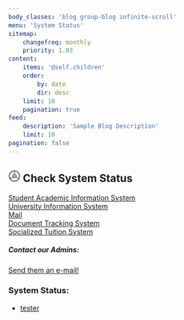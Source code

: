 ```yaml
---
body_classes: 'blog group-blog infinite-scroll'
menu: 'System Status'
sitemap:
    changefreq: monthly
    priority: 1.03
content:
    items: '@self.children'
    order:
        by: date
        dir: desc
    limit: 10
    pagination: true
feed:
    description: 'Sample Blog Description'
    limit: 10
pagination: false
---
```


## ![](settings.png) Check System Status
[Student Academic Information System](http://sais.up.edu.ph)  
[University Information System](https://uis.up.edu.ph)  
[Mail](https://mail.up.edu.ph)  
[Document Tracking System](https://dts.upou.edu.ph)  
[Socialized Tuition System](https://sts.up.edu.ph)  
##### Contact our Admins:
[Send them an e-mail!](https://mail.google.com/mail/?view=cm&fs=1&to=someone@example.com&su=SUBJECT&body=BODY&bcc=someone.else@example.com)
### System Status:
<link rel="stylesheet" type="text/css" href="ping.css">
<script src="http://cdnjs.cloudflare.com/ajax/libs/knockout/2.2.1/knockout-min.js"></script>
<script src="http://code.jquery.com/jquery-1.11.0.js"></script>
<link rel="stylesheet" type="text/css" href="ping.css">
<script src="http://cdnjs.cloudflare.com/ajax/libs/knockout/2.2.1/knockout-min.js"></script>
<script src="http://code.jquery.com/jquery-1.11.0.js"></script>
<ul data-bind="foreach:servers">
	<li> <a href="#" data-bind="text:name,attr:{href: 'http://'+name}">tester</a> <span data-bind="text:status,css:status"></span>
	</li>
</ul>
<script src="pingscript.js"></script>